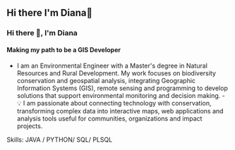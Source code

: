 ## Hi there I'm Diana👋

### Hi there 👋, I'm Diana
#### Making my path to be a GIS Developer
- I am an Environmental Engineer with a Master's degree in Natural Resources and Rural Development. My work focuses on biodiversity conservation and geospatial analysis, integrating Geographic Information Systems (GIS), remote sensing and programming to develop solutions that support environmental monitoring and decision making.
-💡 I am passionate about connecting technology with conservation, transforming complex data into interactive maps, web applications and analysis tools useful for communities, organizations and impact projects.

Skills: JAVA / PYTHON/ SQL/ PLSQL




